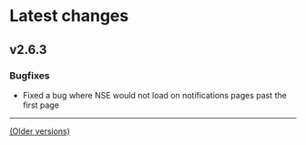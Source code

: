 # Latest changes
## v2.6.3
### Bugfixes
- Fixed a bug where NSE would not load on notifications pages past the first page

---

[(Older versions)](https://github.com/ceodoe/noshitempornium/blob/master/CHANGELOG_OLD.md#older-versions)
